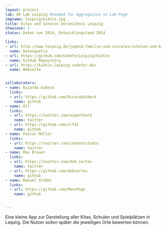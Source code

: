 ```yaml
---
layout: project
lab: OK Lab Leipzig #needed for Aggregation on Lab-Page
imgname: leipzig/kidsle.jpg
title: Kitas und Schulen Verzeichnis Leipzig
showcase: 1
status: Daten von 2014, Entwicklungstand 2014

links:
- url: http://www.leipzig.de/jugend-familie-und-soziales/schulen-und-bildung/schulen/
  name: Datenquelle
- url: https://github.com/CodeforLeipzig/kidsle
  name: GitHub Repository
- url: https://kidsle.leipzig.codefor.de/
  name: Webseite


collaborators:
- name: Ricardo Usbeck
  links:
  - url: https://github.com/RicardoUsbeck
    name: github
- name: Olf
  links:
  - url: https://twitter.com/eigenfnord
    name: twitter
  - url: https://github.com/olf42
    name: github
- name: Pascal Müller
  links:
  - url: https://twitter.com/contextstudio
    name: twitter
- name: Max Brauer
  links:
  - url: https://twitter.com/deb_vortex
    name: twitter
  - url: https://github.com/debvortex
    name: github
- name: Manuel Stößel
  links:
  - url: https://github.com/ManuPogo
    name: github


---
```


Eine kleine App zur Darstellung aller Kitas, Schulen und Spielplätzen in Leipzig. Die Nutzer sollen später die jeweiligen Orte bewerten können.
